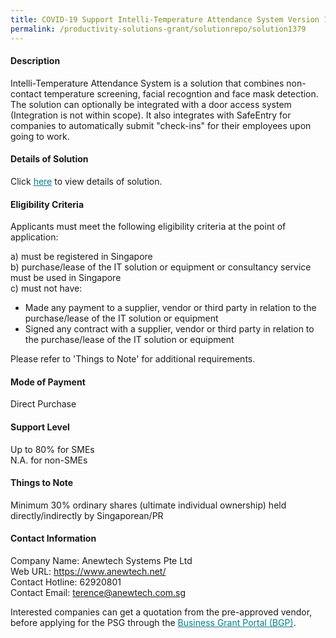 ```yaml
---
title: COVID-19 Support Intelli-Temperature Attendance System Version 1.0.3-Package D (Cloud - 1 unit)
permalink: /productivity-solutions-grant/solutionrepo/solution1379
---
```


#### Description

Intelli-Temperature Attendance System is a solution that combines non-contact temperature screening, facial recogntion and face mask detection. The solution can optionally be integrated with a door access system (Integration is not within scope). It also integrates with SafeEntry for companies to automatically submit "check-ins" for their employees upon going to work.

#### Details of Solution

Click <a href='https://govassist.gobusiness.gov.sg/images/psg/Desensitised_Anewtech_Systems_Annex_3_Part_4.pdf' style='color:#037e8a'>here</a> to view details of solution.

#### Eligibility Criteria

Applicants must meet the following eligibility criteria at the point of application:

a) must be registered in Singapore <br>
b) purchase/lease of the IT solution or equipment or consultancy service must be used in Singapore <br>
c) must not have:
- Made any payment to a supplier, vendor or third party in relation to the purchase/lease of the IT solution or equipment
- Signed any contract with a supplier, vendor or third party in relation to the purchase/lease of the IT solution or equipment

Please refer to 'Things to Note' for additional requirements.

#### Mode of Payment
Direct Purchase

#### Support Level
Up to 80% for SMEs <br>
N.A. for non-SMEs

#### Things to Note
Minimum 30% ordinary shares (ultimate individual ownership) held directly/indirectly by Singaporean/PR

#### Contact Information
Company Name: Anewtech Systems Pte Ltd<br>Web URL: https://www.anewtech.net/<br>Contact Hotline: 62920801<br>Contact Email: terence@anewtech.com.sg<br>

Interested companies can get a quotation from the pre-approved vendor, before applying for the PSG through the <a target='_blank' style='color:#037e8a' href='https://www.businessgrants.gov.sg/'>Business Grant Portal (BGP)</a>.
